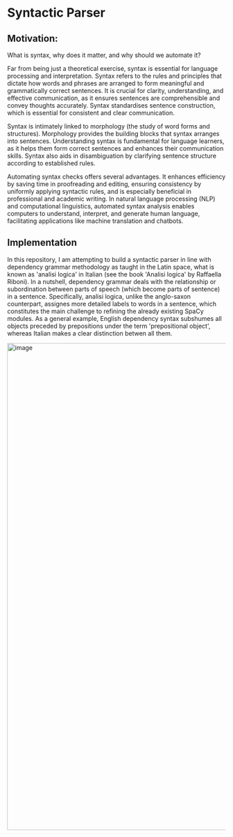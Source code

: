 # Syntactic Parser

## Motivation: 
What is syntax, why does it matter, and why should we automate it?

Far from being just a theoretical exercise, syntax is essential for language processing and interpretation.
Syntax refers to the rules and principles that dictate how words and phrases are arranged to form meaningful and grammatically correct sentences. It is crucial for clarity, understanding, and effective communication, as it ensures sentences are comprehensible and convey thoughts accurately. Syntax standardises sentence construction, which is essential for consistent and clear communication.

Syntax is intimately linked to morphology (the study of word forms and structures). Morphology provides the building blocks that syntax arranges into sentences. Understanding syntax is fundamental for language learners, as it helps them form correct sentences and enhances their communication skills. Syntax also aids in disambiguation by clarifying sentence structure according to established rules.

Automating syntax checks offers several advantages. It enhances efficiency by saving time in proofreading and editing, ensuring consistency by uniformly applying syntactic rules, and is especially beneficial in professional and academic writing. In natural language processing (NLP) and computational linguistics, automated syntax analysis enables computers to understand, interpret, and generate human language, facilitating applications like machine translation and chatbots.

## Implementation 
In this repository, I am attempting to build a syntactic parser in line with dependency grammar methodology as taught in the Latin space, what is known as 'analisi logica' in Italian (see the book 'Analisi logica' by Raffaella Riboni). In a nutshell, dependency grammar deals with the relationship or subordination between parts of speech (which become parts of sentence) in a sentence. Specifically, analisi logica, unlike the anglo-saxon counterpart, assignes more detailed labels to words in a sentence, which constitutes the main challenge to refining the already existing SpaCy modules. As a general example, English dependency syntax subshumes all objects preceded by prepositions under the term 'prepositional object', whereas Italian makes a clear distinction betwen all them.

<img width="1122" alt="image" src="https://github.com/AndrewBulata/Syntactic-Parser/assets/64040990/3466a728-8de7-48cb-84e4-5bea9fc186ee">



